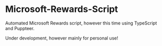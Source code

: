 # Microsoft-Rewards-Script
Automated Microsoft Rewards script, however this time using TypeScript and Puppteer.

Under development, however mainly for personal use!